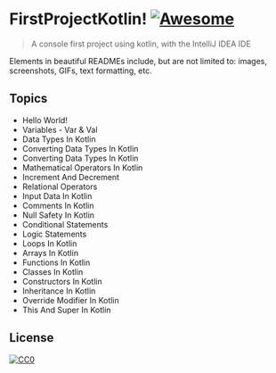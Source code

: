 # FirstProjectKotlin! [![Awesome](https://cdn.rawgit.com/sindresorhus/awesome/d7305f38d29fed78fa85652e3a63e154dd8e8829/media/badge.svg)](https://github.com/sindresorhus/awesome)
> A console first project using kotlin, with the IntelliJ IDEA IDE

Elements in beautiful READMEs include, but are not limited to: images, screenshots, GIFs, text formatting, etc.

## Topics
- Hello World!
- Variables - Var & Val
- Data Types In Kotlin
- Converting Data Types In Kotlin
- Converting Data Types In Kotlin
- Mathematical Operators In Kotlin
- Increment And Decrement
- Relational Operators
- Input Data In Kotlin
- Comments In Kotlin
- Null Safety In Kotlin
- Conditional Statements
- Logic Statements
- Loops In Kotlin
- Arrays In Kotlin
- Functions In Kotlin
- Classes In Kotlin
- Constructors In Kotlin
- Inheritance In Kotlin
- Override Modifier In Kotlin
- This And Super In Kotlin


## License

[![CC0](https://licensebuttons.net/p/zero/1.0/88x31.png)](https://creativecommons.org/publicdomain/zero/1.0/)
